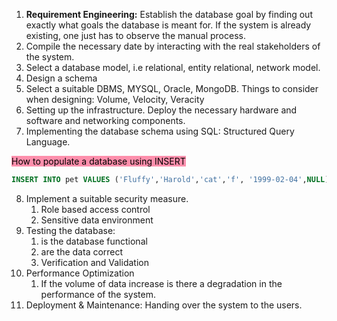 1. **Requirement Engineering:** Establish the database goal by finding out exactly what goals the database is meant for. If the system is already existing, one just has to observe the manual process. 
2. Compile the necessary date by interacting with the real  stakeholders of the system. 
3. Select a database model, i.e relational, entity relational, network model. 
4. Design a schema
5. Select a suitable DBMS, MYSQL, Oracle, MongoDB. Things to consider when designing: Volume, Velocity, Veracity 
6. Setting up the infrastructure. Deploy the necessary hardware and software and networking components. 
7. Implementing the database schema using SQL: Structured Query Language.

<mark style="background: #FF5582A6;">How to populate a database using INSERT 
</mark>
```SQL
INSERT INTO pet VALUES ('Fluffy','Harold','cat','f', '1999-02-04',NULL);
```
8. Implement a suitable security measure. 
	1. Role based access control
	2. Sensitive data environment
9. Testing the database: 
	1. is the database functional
	2. are the data correct
	3. Verification and Validation
 10. Performance Optimization
	 1. If the volume of data increase is there a degradation in the performance of the system. 
  11. Deployment & Maintenance: Handing over the system to the users. 